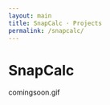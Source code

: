 ```yaml
---
layout: main
title: SnapCalc · Projects
permalink: /snapcalc/
---
```


<h1 class="page-title">SnapCalc</h1>

comingsoon.gif
